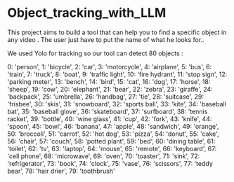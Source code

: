 # Object_tracking_with_LLM
This project aims to  build a tool that can help you to find a specific object in any video . The user just have to put the name of what he looks for..


We used Yolo for tracking so our tool can detect 80 objects  :

0: 'person',
1: 'bicycle',
2: 'car',
3: 'motorcycle', 
4: 'airplane', 
5: 'bus', 
6: 'train', 
7: 'truck', 
8: 'boat', 
9: 'traffic light', 
10: 'fire hydrant', 
11: 'stop sign', 
12: 'parking meter', 
13: 'bench', 
14: 'bird', 
15: 'cat', 
16: 'dog', 
17: 'horse', 
18: 'sheep', 
19: 'cow', 
20: 'elephant', 
21: 'bear', 
22: 'zebra', 
23: 'giraffe', 
24: 'backpack', 
25: 'umbrella', 
26: 'handbag', 
27: 'tie', 
28: 'suitcase', 
29: 'frisbee', 
30: 'skis', 
31: 'snowboard', 
32: 'sports ball', 
33: 'kite', 
34: 'baseball bat', 
35: 'baseball glove', 
36: 'skateboard', 
37: 'surfboard', 
38: 'tennis racket', 
39: 'bottle', 
40: 'wine glass', 
41: 'cup', 
42: 'fork', 
43: 'knife', 
44: 'spoon', 
45: 'bowl', 
46: 'banana', 
47: 'apple', 
48: 'sandwich', 
49: 'orange', 
50: 'broccoli', 
51: 'carrot', 
52: 'hot dog', 
53: 'pizza', 
54: 'donut', 
55: 'cake', 
56: 'chair', 
57: 'couch', 
58: 'potted plant', 
59: 'bed', 
60: 'dining table', 
61: 'toilet', 
62: 'tv', 
63: 'laptop', 
64: 'mouse', 
65: 'remote', 
66: 'keyboard', 
67: 'cell phone', 
68: 'microwave', 
69: 'oven', 
70: 'toaster', 
71: 'sink', 
72: 'refrigerator', 
73: 'book', 
74: 'clock', 
75: 'vase', 
76: 'scissors', 
77: 'teddy bear', 
78: 'hair drier', 
79: 'toothbrush'
